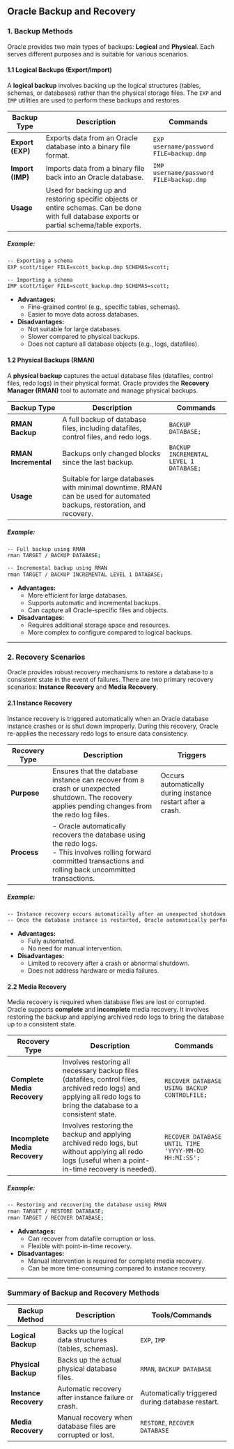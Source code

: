 ## Oracle Backup and Recovery

### 1. **Backup Methods**

Oracle provides two main types of backups: **Logical** and **Physical**. Each serves different purposes and is suitable for various scenarios.

#### 1.1 **Logical Backups (Export/Import)**
A **logical backup** involves backing up the logical structures (tables, schemas, or databases) rather than the physical storage files. The `EXP` and `IMP` utilities are used to perform these backups and restores.

| **Backup Type**       | **Description**                                                 | **Commands**                                  |
|-----------------------|-----------------------------------------------------------------|-----------------------------------------------|
| **Export (EXP)**       | Exports data from an Oracle database into a binary file format. | `EXP username/password FILE=backup.dmp`      |
| **Import (IMP)**       | Imports data from a binary file back into an Oracle database.  | `IMP username/password FILE=backup.dmp`      |
| **Usage**              | Used for backing up and restoring specific objects or entire schemas. Can be done with full database exports or partial schema/table exports. |

##### Example:
```bash
-- Exporting a schema
EXP scott/tiger FILE=scott_backup.dmp SCHEMAS=scott;

-- Importing a schema
IMP scott/tiger FILE=scott_backup.dmp SCHEMAS=scott;
```

- **Advantages:**
  - Fine-grained control (e.g., specific tables, schemas).
  - Easier to move data across databases.
- **Disadvantages:**
  - Not suitable for large databases.
  - Slower compared to physical backups.
  - Does not capture all database objects (e.g., logs, datafiles).

#### 1.2 **Physical Backups (RMAN)**
A **physical backup** captures the actual database files (datafiles, control files, redo logs) in their physical format. Oracle provides the **Recovery Manager (RMAN)** tool to automate and manage physical backups.

| **Backup Type**        | **Description**                                                 | **Commands**                                      |
|------------------------|-----------------------------------------------------------------|---------------------------------------------------|
| **RMAN Backup**         | A full backup of database files, including datafiles, control files, and redo logs. | `BACKUP DATABASE;`                                |
| **RMAN Incremental**    | Backups only changed blocks since the last backup.             | `BACKUP INCREMENTAL LEVEL 1 DATABASE;`            |
| **Usage**               | Suitable for large databases with minimal downtime. RMAN can be used for automated backups, restoration, and recovery. |

##### Example:
```bash
-- Full backup using RMAN
rman TARGET / BACKUP DATABASE;

-- Incremental backup using RMAN
rman TARGET / BACKUP INCREMENTAL LEVEL 1 DATABASE;
```

- **Advantages:**
  - More efficient for large databases.
  - Supports automatic and incremental backups.
  - Can capture all Oracle-specific files and objects.
- **Disadvantages:**
  - Requires additional storage space and resources.
  - More complex to configure compared to logical backups.

---

### 2. **Recovery Scenarios**

Oracle provides robust recovery mechanisms to restore a database to a consistent state in the event of failures. There are two primary recovery scenarios: **Instance Recovery** and **Media Recovery**.

#### 2.1 **Instance Recovery**
Instance recovery is triggered automatically when an Oracle database instance crashes or is shut down improperly. During this recovery, Oracle re-applies the necessary redo logs to ensure data consistency.

| **Recovery Type**        | **Description**                                               | **Triggers**                            |
|--------------------------|---------------------------------------------------------------|-----------------------------------------|
| **Purpose**               | Ensures that the database instance can recover from a crash or unexpected shutdown. The recovery applies pending changes from the redo log files. | Occurs automatically during instance restart after a crash. |
| **Process**               | - Oracle automatically recovers the database using the redo logs. <br> - This involves rolling forward committed transactions and rolling back uncommitted transactions. |

##### Example:
```bash
-- Instance recovery occurs automatically after an unexpected shutdown or crash.
-- Once the database instance is restarted, Oracle automatically performs instance recovery.
```

- **Advantages:**
  - Fully automated.
  - No need for manual intervention.
- **Disadvantages:**
  - Limited to recovery after a crash or abnormal shutdown.
  - Does not address hardware or media failures.

#### 2.2 **Media Recovery**
Media recovery is required when database files are lost or corrupted. Oracle supports **complete** and **incomplete** media recovery. It involves restoring the backup and applying archived redo logs to bring the database up to a consistent state.

| **Recovery Type**        | **Description**                                                 | **Commands**                                       |
|--------------------------|-----------------------------------------------------------------|----------------------------------------------------|
| **Complete Media Recovery** | Involves restoring all necessary backup files (datafiles, control files, archived redo logs) and applying all redo logs to bring the database to a consistent state. | `RECOVER DATABASE USING BACKUP CONTROLFILE;` |
| **Incomplete Media Recovery** | Involves restoring the backup and applying archived redo logs, but without applying all redo logs (useful when a point-in-time recovery is needed). | `RECOVER DATABASE UNTIL TIME 'YYYY-MM-DD HH:MI:SS';` |

##### Example:
```bash
-- Restoring and recovering the database using RMAN
rman TARGET / RESTORE DATABASE;
rman TARGET / RECOVER DATABASE;
```

- **Advantages:**
  - Can recover from datafile corruption or loss.
  - Flexible with point-in-time recovery.
- **Disadvantages:**
  - Manual intervention is required for complete media recovery.
  - Can be more time-consuming compared to instance recovery.

---

### Summary of Backup and Recovery Methods

| **Backup Method**     | **Description**                                     | **Tools/Commands**                                       |
|-----------------------|-----------------------------------------------------|---------------------------------------------------------|
| **Logical Backup**    | Backs up the logical data structures (tables, schemas). | `EXP`, `IMP`                                            |
| **Physical Backup**   | Backs up the actual physical database files.        | `RMAN`, `BACKUP DATABASE`                               |
| **Instance Recovery** | Automatic recovery after instance failure or crash. | Automatically triggered during database restart.        |
| **Media Recovery**    | Manual recovery when database files are corrupted or lost. | `RESTORE`, `RECOVER DATABASE`                           |
